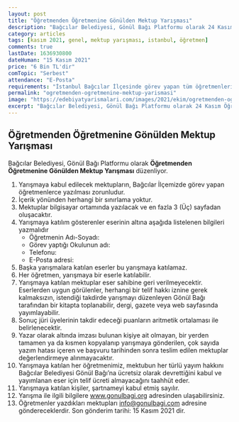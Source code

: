 ```yaml
---
layout: post
title: "Öğretmenden Öğretmenine Gönülden Mektup Yarışması"
description: "Bağcılar Belediyesi, Gönül Bağı Platformu olarak 24 Kasım Öğretmenler Günü Mektup Yarışması düzenliyor."
category: articles
tags: [kasım 2021, genel, mektup yarışması, istanbul, öğretmen]
comments: true
lastDate: 1636930800 
dateHuman: "15 Kasım 2021"
price: "6 Bin TL'dir"
comTopic: "Serbest"
attendance: "E-Posta"
requirements: "İstanbul Bağcılar İlçesinde görev yapan tüm öğretmenlerimizi kapsamaktadır"
permalink: "ogretmenden-ogretmenine-mektup-yarismasi"
image: "https://edebiyatyarismalari.com/images/2021/ekim/ogretmenden-ogretmenine-mektup-yarismasi.jpg"
excerpt: "Bağcılar Belediyesi, Gönül Bağı Platformu olarak 24 Kasım Öğretmenler Günü Mektup Yarışması düzenliyor."
---
```


## Öğretmenden Öğretmenine Gönülden Mektup Yarışması
Bağcılar Belediyesi, Gönül Bağı Platformu olarak **Öğretmenden Öğretmenine Gönülden Mektup Yarışması** düzenliyor.  

1. Yarışmaya kabul edilecek mektupların, Bağcılar İlçemizde görev yapan öğretmenlerce yazılması zorunludur.
2. İçerik yönünden herhangi bir sınırlama yoktur.
3. Mektuplar bilgisayar ortamında yazılacak ve en fazla 3 (Üç) sayfadan oluşacaktır.
4. Yarışmaya katılım gösterenler eserinin altına aşağıda listelenen bilgileri yazmalıdır
    - Öğretmenin Adı-Soyadı:
    - Görev yaptığı Okulunun adı:
    - Telefonu:
    - E-Posta adresi:
5. Başka yarışmalara katılan eserler bu yarışmaya katılamaz.
6. Her öğretmen, yarışmaya bir eserle katılabilir.
7. Yarışmaya katılan mektuplar eser sahibine geri verilmeyecektir. Eserlerden uygun görülenler, herhangi bir telif hakkı iznine gerek kalmaksızın, istendiği takdirde yarışmayı düzenleyen Gönül Bağı tarafından bir kitapta toplanabilir, dergi, gazete veya web sayfasında yayımlayabilir.
8. Sonuç jüri üyelerinin takdir edeceği puanların aritmetik ortalaması ile belirlenecektir.
9. Yazar olarak altında imzası bulunan kişiye ait olmayan, bir yerden tamamen ya da kısmen kopyalanıp yarışmaya gönderilen, çok sayıda yazım hatası içeren ve başvuru tarihinden sonra teslim edilen mektuplar değerlendirmeye alınmayacaktır.
10. Yarışmaya katılan her öğretmenimiz, mektubun her türlü yayım hakkını Bağcılar Belediyesi Gönül Bağı’na ücretsiz olarak devrettiğini kabul ve yayımlanan eser için telif ücreti almayacağını taahhüt eder.
11. Yarışmaya katılan kişiler, şartnameyi kabul etmiş sayılır.
12. Yarışma ile ilgili bilgilere www.gonulbagi.org adresinden ulaşabilirsiniz.
13. Öğretmenler yazdıkları mektupları info@gonulbagi.com adresine göndereceklerdir. Son gönderim tarihi: 15 Kasım 2021 dir.  
